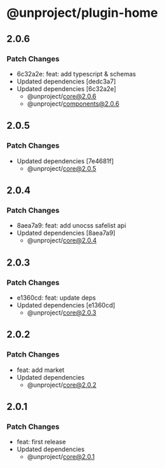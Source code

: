# @unproject/plugin-home

## 2.0.6

### Patch Changes

- 6c32a2e: feat: add typescript & schemas
- Updated dependencies [dedc3a7]
- Updated dependencies [6c32a2e]
  - @unproject/core@2.0.6
  - @unproject/components@2.0.6

## 2.0.5

### Patch Changes

- Updated dependencies [7e4681f]
  - @unproject/core@2.0.5

## 2.0.4

### Patch Changes

- 8aea7a9: feat: add unocss safelist api
- Updated dependencies [8aea7a9]
  - @unproject/core@2.0.4

## 2.0.3

### Patch Changes

- e1360cd: feat: update deps
- Updated dependencies [e1360cd]
  - @unproject/core@2.0.3

## 2.0.2

### Patch Changes

- feat: add market
- Updated dependencies
  - @unproject/core@2.0.2

## 2.0.1

### Patch Changes

- feat: first release
- Updated dependencies
  - @unproject/core@2.0.1
